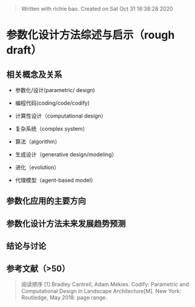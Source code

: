 


> Written with richie bao. Created on Sat Oct 31 18:38:28 2020
# 参数化设计方法综述与启示（rough draft）

## 相关概念及关系
* 参数化/设计(parametric/ design)

*  编程代码(coding/code/codify)

* 计算性设计（computational design） 

* 复杂系统（complex system）

* 算法（algorithm）

* 生成设计（generative design/modeling）

* 进化（evolution）

* 代理模型（agent-based model）


## 参数化应用的主要方向


##  参数化设计方法未来发展趋势预测


## 结论与讨论


## 参考文献（>50）
> 阅读顺序
[1].Bradley Cantrell, Adam Mekies. Codify: Parametric and Computational Design in Landscape Architecture[M]. New York: Routledge, May 2018: page range. 

<!--stackedit_data:
eyJoaXN0b3J5IjpbLTEyNjIxNjk5NjMsLTEyMDk3MzEzOSwtMT
UyNTIxMTQ1MywtMjExMDkwNDQ4NSw3NzEzNzg3NDQsLTE4MTEz
NjcyODYsLTE2MzUwOTY2MTUsNzcxOTg3MTM4LDEzNTIzMjc1OD
QsLTU2MzM4MTMwOCwxNzUzNDQ1MTIwLDEyMTk4ODk4ODRdfQ==

-->